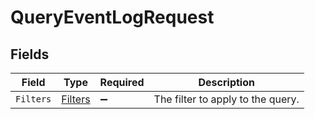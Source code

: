 # QueryEventLogRequest


## Fields

| Field                                     | Type                                      | Required                                  | Description                               |
| ----------------------------------------- | ----------------------------------------- | ----------------------------------------- | ----------------------------------------- |
| `Filters`                                 | [Filters](../../Models/Shared/Filters.md) | :heavy_minus_sign:                        | The filter to apply to the query.         |